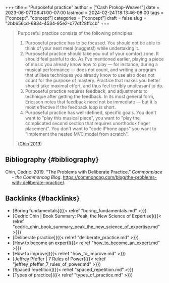 +++
title = "Purposeful practice"
author = ["Cash Prokop-Weaver"]
date = 2023-06-07T08:41:00-07:00
lastmod = 2024-02-24T18:13:46-08:00
tags = ["concept", "concept"]
categories = ["concept"]
draft = false
slug = "2bb656cd-6834-4534-95e2-c77df28ffccb"
+++

> Purposeful practice consists of the following principles:
>
> 1.  Purposeful practice has to be focused. You should not be able to think of your next meal (nuggets!) while undertaking it.
> 2.  Purposeful practice should take you out of your comfort zone. It should feel painful to do. As I've mentioned earlier, playing a piece of music you already know how to play — for instance, during a musical performance — does not count, and writing a program that utilises techniques you already know to use also does not count for the purpose of mastery. Practice that makes you better should take maximal effort, and thus feel terribly unpleasant to do.
> 3.  Purposeful practice requires feedback, and adjustments to technique after getting the feedback. In its most general form, Ericsson notes that feedback need not be immediate — but it is most effective if the feedback loop is short.
> 4.  Purposeful practice has well-defined, specific goals. You don't want to "play this musical piece", you want to "play the complicated second section that requires unorthodox finger placement". You don't want to "code iPhone apps" you want to "implement the nested MVC model from scratch".
>
> (<a href="#citeproc_bib_item_1">Chin 2019</a>)


## Bibliography {#bibliography}

<style>.csl-entry{text-indent: -1.5em; margin-left: 1.5em;}</style><div class="csl-bib-body">
  <div class="csl-entry"><a id="citeproc_bib_item_1"></a>Chin, Cedric. 2019. “The Problems with Deliberate Practice.” <i>Commonplace - the Commoncog Blog</i>. <a href="https://commoncog.com/blog/the-problems-with-deliberate-practice/">https://commoncog.com/blog/the-problems-with-deliberate-practice/</a>.</div>
</div>


## Backlinks {#backlinks}

-   [Boring fundamentals]({{< relref "boring_fundamentals.md" >}})
-   [Cedric Chin | Book Summary: Peak, the New Science of Expertise]({{< relref "cedric_chin_book_summary_peak_the_new_science_of_expertise.md" >}})
-   [Deliberate practice]({{< relref "deliberate_practice.md" >}})
-   [How to become an expert]({{< relref "how_to_become_an_expert.md" >}})
-   [How to improve]({{< relref "how_to_improve.md" >}})
-   [Jeffrey Pfeffer | 7 Rules of Power]({{< relref "jeffrey_pfeffer_7_rules_of_power.md" >}})
-   [Spaced repetition]({{< relref "spaced_repetition.md" >}})
-   [Types of practice]({{< relref "types_of_practice.md" >}})
